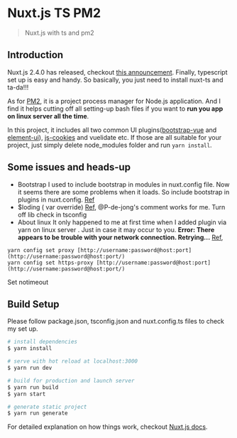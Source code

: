 # Nuxt.js TS PM2

>Nuxt.js with ts and pm2

## Introduction
Nuxt.js 2.4.0 has released, checkout [this announcement](https://dev.to/nuxt/nuxtjs-v240-is-out-typescript-smart-prefetching-and-more-18d). Finally, typescript set up is easy and handy. So basically, you just need to install nuxt-ts and ta-da!!!

As for [PM2](https://pm2.io/doc/en/runtime/overview/), it is a project process manager for Node.js application. And I find it helps cutting off all setting-up bash files if you want to **run you app on linux server all the time**. 

In this project, it includes all two common UI plugins([bootstrap-vue](https://bootstrap-vue.js.org/) and [element-ui](http://element.eleme.io/#/en-US/component/installation)), [js-cookies](https://github.com/js-cookie/js-cookie) and vuelidate etc.
If those are all suitable for your project, just simply delete node_modules folder and run ``` yarn install ```.

## Some issues and heads-up
- Bootstrap
I used to include bootstrap in modules in nuxt.config file. Now it seems there are some problems when it loads. So include bootstrap in plugins in nuxt.config. [Ref](https://github.com/nuxt/nuxt.js/issues/5049)
- $loding ( var override)
[Ref](https://github.com/nuxt/nuxt.js/issues/4877), @P-de-jong's comment works for me. Turn off lib check in tsconfig
- About linux
It only happened to me at first time when I added plugin via yarn on linux server . Just in case it may occur to you. 
**Error: There appears to be trouble with your network connection. Retrying...**
[Ref](https://github.com/yarnpkg/yarn/issues/4890), 
````
yarn config set proxy [http://username:password@host:port](http://username:password@host:port/)  
yarn config set https-proxy [http://username:password@host:port](http://username:password@host:port/)
````
Set notimeout 
## Build Setup
Please follow package.json, tsconfig.json and nuxt.config.ts files to check my set up.
``` bash
# install dependencies
$ yarn install

# serve with hot reload at localhost:3000
$ yarn run dev

# build for production and launch server
$ yarn run build
$ yarn start

# generate static project
$ yarn run generate
```

For detailed explanation on how things work, checkout [Nuxt.js docs](https://nuxtjs.org).
<!--stackedit_data:
eyJoaXN0b3J5IjpbLTE4NDk0Mjg1MDcsLTI2NzE2NDE1NCwxMj
cwNDRdfQ==
-->